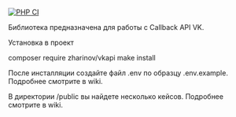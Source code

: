 [![PHP CI](https://github.com/zharinovkv/vkapi/actions/workflows/php.yml/badge.svg)](https://github.com/zharinovkv/vkapi/actions/workflows/php.yml)

Библиотека предназначена для работы с Callback API VK.

Установка в проект

composer require zharinov/vkapi
make install

После инсталляции создайте файл .env по образцу .env.example. Подробнее смотрите в wiki.

В директории /public вы найдете несколько кейсов. Подробнее смотрите в wiki.
